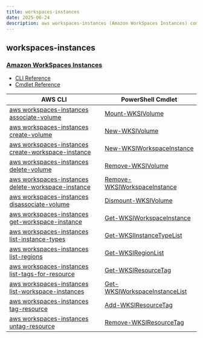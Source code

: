```yaml
---
title: workspaces-instances
date: 2025-06-24
description: aws workspaces-instances (Amazon WorkSpaces Instances) command/cmdlet list.
---
```


## workspaces-instances

### [Amazon WorkSpaces Instances](https://aws.amazon.com/workspaces/)

* [CLI Reference](https://awscli.amazonaws.com/v2/documentation/api/latest/reference/workspaces-instances/index.html)
* [Cmdlet Reference](https://docs.aws.amazon.com/powershell/v5/reference/items/WorkspacesInstances_cmdlets.html)

|AWS CLI|PowerShell Cmdlet|
|----|----|
|[aws workspaces-instances associate-volume](https://awscli.amazonaws.com/v2/documentation/api/latest/reference/workspaces-instances/associate-volume.html)|[Mount-WKSIVolume](https://docs.aws.amazon.com/powershell/latest/reference/items/Mount-WKSIVolume.html)|
|[aws workspaces-instances create-volume](https://awscli.amazonaws.com/v2/documentation/api/latest/reference/workspaces-instances/create-volume.html)|[New-WKSIVolume](https://docs.aws.amazon.com/powershell/latest/reference/items/New-WKSIVolume.html)|
|[aws workspaces-instances create-workspace-instance](https://awscli.amazonaws.com/v2/documentation/api/latest/reference/workspaces-instances/create-workspace-instance.html)|[New-WKSIWorkspaceInstance](https://docs.aws.amazon.com/powershell/latest/reference/items/New-WKSIWorkspaceInstance.html)|
|[aws workspaces-instances delete-volume](https://awscli.amazonaws.com/v2/documentation/api/latest/reference/workspaces-instances/delete-volume.html)|[Remove-WKSIVolume](https://docs.aws.amazon.com/powershell/latest/reference/items/Remove-WKSIVolume.html)|
|[aws workspaces-instances delete-workspace-instance](https://awscli.amazonaws.com/v2/documentation/api/latest/reference/workspaces-instances/delete-workspace-instance.html)|[Remove-WKSIWorkspaceInstance](https://docs.aws.amazon.com/powershell/latest/reference/items/Remove-WKSIWorkspaceInstance.html)|
|[aws workspaces-instances disassociate-volume](https://awscli.amazonaws.com/v2/documentation/api/latest/reference/workspaces-instances/disassociate-volume.html)|[Dismount-WKSIVolume](https://docs.aws.amazon.com/powershell/latest/reference/items/Dismount-WKSIVolume.html)|
|[aws workspaces-instances get-workspace-instance](https://awscli.amazonaws.com/v2/documentation/api/latest/reference/workspaces-instances/get-workspace-instance.html)|[Get-WKSIWorkspaceInstance](https://docs.aws.amazon.com/powershell/latest/reference/items/Get-WKSIWorkspaceInstance.html)|
|[aws workspaces-instances list-instance-types](https://awscli.amazonaws.com/v2/documentation/api/latest/reference/workspaces-instances/list-instance-types.html)|[Get-WKSIInstanceTypeList](https://docs.aws.amazon.com/powershell/latest/reference/items/Get-WKSIInstanceTypeList.html)|
|[aws workspaces-instances list-regions](https://awscli.amazonaws.com/v2/documentation/api/latest/reference/workspaces-instances/list-regions.html)|[Get-WKSIRegionList](https://docs.aws.amazon.com/powershell/latest/reference/items/Get-WKSIRegionList.html)|
|[aws workspaces-instances list-tags-for-resource](https://awscli.amazonaws.com/v2/documentation/api/latest/reference/workspaces-instances/list-tags-for-resource.html)|[Get-WKSIResourceTag](https://docs.aws.amazon.com/powershell/latest/reference/items/Get-WKSIResourceTag.html)|
|[aws workspaces-instances list-workspace-instances](https://awscli.amazonaws.com/v2/documentation/api/latest/reference/workspaces-instances/list-workspace-instances.html)|[Get-WKSIWorkspaceInstanceList](https://docs.aws.amazon.com/powershell/latest/reference/items/Get-WKSIWorkspaceInstanceList.html)|
|[aws workspaces-instances tag-resource](https://awscli.amazonaws.com/v2/documentation/api/latest/reference/workspaces-instances/tag-resource.html)|[Add-WKSIResourceTag](https://docs.aws.amazon.com/powershell/latest/reference/items/Add-WKSIResourceTag.html)|
|[aws workspaces-instances untag-resource](https://awscli.amazonaws.com/v2/documentation/api/latest/reference/workspaces-instances/untag-resource.html)|[Remove-WKSIResourceTag](https://docs.aws.amazon.com/powershell/latest/reference/items/Remove-WKSIResourceTag.html)|

